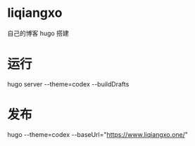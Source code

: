 # liqiangxo
自己的博客 hugo 搭建
# 运行
hugo server --theme=codex --buildDrafts 

# 发布
hugo --theme=codex --baseUrl="https://www.liqiangxo.one/"